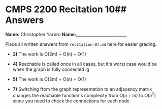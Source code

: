 # CMPS 2200 Recitation 10## Answers

**Name:** Christopher Yarbro
**Name:**_________________________


Place all written answers from `recitation-07.md` here for easier grading.



- **2)** The work is O(2m) + O(n) + O(1)

- **4)** Reachable is called once in all cases, but it's worst case would be when the graph is fully connected ig

- **5)** The work is O(2m) + O(n) + O(1)

- **7)** Switching from the graph representation to an adjacency matrix changes the reachable function's complexity from $O(n + m)$ to $O(n^2)$ since you need to check the connections for each node

